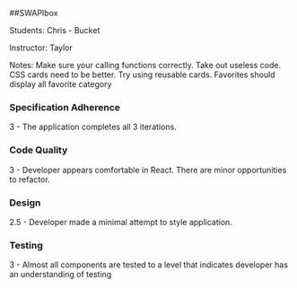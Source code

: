 ##SWAPIbox

Students: Chris - Bucket

Instructor: Taylor

Notes:
  Make sure your calling functions correctly. Take out useless code.
  CSS cards need to be better. Try using reusable cards. Favorites should display all favorite category

### Specification Adherence

3 - The application completes all 3 iterations.

### Code Quality

3 - Developer appears comfortable in React. There are minor opportunities to refactor.

### Design

2.5 - Developer made a minimal attempt to style application.

### Testing

3 - Almost all components are tested to a level that indicates developer has an understanding of testing

